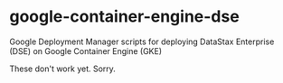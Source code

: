 # google-container-engine-dse
Google Deployment Manager scripts for deploying DataStax Enterprise (DSE) on Google Container Engine (GKE)

These don't work yet.  Sorry.
